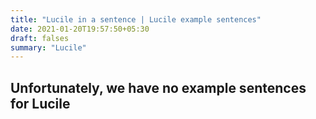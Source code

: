 ```yaml
---
title: "Lucile in a sentence | Lucile example sentences"
date: 2021-01-20T19:57:50+05:30
draft: falses
summary: "Lucile"
---
```

## Unfortunately, we have no example sentences for Lucile                 
